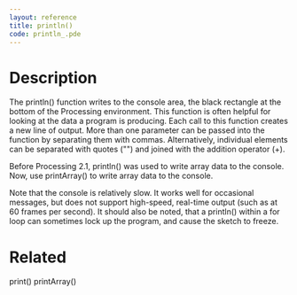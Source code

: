 ```yaml
---
layout: reference
title: println()
code: println_.pde
---
```


# Description

The println() function writes to the console area, the black rectangle at the bottom of the Processing environment. This function is often helpful for looking at the data a program is producing. Each call to this function creates a new line of output. More than one parameter can be passed into the function by separating them with commas. Alternatively, individual elements can be separated with quotes ("") and joined with the addition operator (+).

Before Processing 2.1, println() was used to write array data to the console. Now, use printArray() to write array data to the console.

Note that the console is relatively slow. It works well for occasional messages, but does not support high-speed, real-time output (such as at 60 frames per second). It should also be noted, that a println() within a for loop can sometimes lock up the program, and cause the sketch to freeze.

# Related

print()
printArray()
